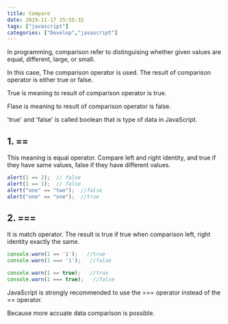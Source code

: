 ```yaml
---
title: Compare
date: 2019-11-17 15:55:32
tags: ["javascript"]
categories: ["Develop","javascript"]
---
```


In programming, comparison refer to distinguising whether given values are equal, different, large, or small.
<!-- more -->

In this case, The comparison operator is used. The result of comparison operator is either true or false.

True is meaning to result of comparison operator is true.

Flase is meaning to result of comparison operator is false.

'true' and 'false' is called boolean that is type of data in JavaScript.

## 1. ==

This meaning is equal operator.
Compare left and right identity, and true if they have same values, false if they have different values.

~~~javaScript
alert(1 == 2);  // false
alert(1 == 1);  // false
alert("one" == "two");  //false
alert("one" == "one");  //true
~~~

## 2. ===

It is match operator.
The result is true if true when comparison left, right identity exactly the same.

~~~javaScript
console.warn(1 == '1');   //true
console.warn(1 === '1');   //false

console.warn(1 == true);   //true
console.warn(1 === true);   //false
~~~

JavaScript is strongly recommended to use the === operator instead of the == operator.

Because more accuate data comparison is possible.
